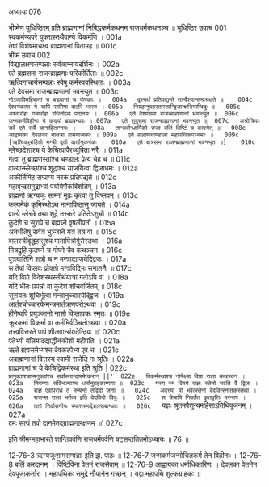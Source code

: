 अध्यायः 076

भीष्मेण युधिष्ठिरम् प्रति ब्राह्मणानां निषिद्धकर्मकथनम् राजधर्मकथनञ्च ॥
युधिष्ठिर उवाच 	001  
स्वकर्मण्यपरे युक्तास्तथैवान्ये विकर्मणि ।	001a  
तेषां विशेषमाचक्ष्व ब्राह्मणानां पितामह ॥	001c  
भीष्म उवाच 	002  
विद्यालक्षणसम्पन्नाः सर्वत्राम्नायदर्शिनः ।	002a  
एते ब्रह्मसमा राजन्ब्राह्मणाः परिकीर्तिताः ॥	002c  
ऋत्विगाचार्यसम्पन्नाः स्वेषु कर्मस्ववस्थिताः ।	003a  
एते देवसमा राजन्ब्राह्मणानां भवन्त्युत ॥	003c  
`गोऽजाविमहिषाणां च बडबानां च पोषकाः ।	004a  
वृत्त्यर्थं प्रतिपद्यन्ते तान्वैश्यान्सम्प्रचक्षते ॥	004c  
ऐश्वर्यकामा ये चापि सामिषा वाऽपि भारत ।	005a  
निग्रहानुग्रहरतांस्तान्द्विजान्क्षत्रियान्विदुः ॥	005c  
अश्वारोहा गजारोहा रथिनोऽथ पदातयः ।	006a  
एते वैश्यसमा राजन्ब्राह्मणानां भवन्त्युत ॥	006c  
जन्मकर्मविहीना ये कदर्या ब्रह्मबन्धवः ।	007a  
एते शूद्रसमा राजन्ब्राह्मणानां भवन्त्युत ॥	007c  
अश्रोत्रियाः सर्वे एते सर्वे चानाहिताग्नयः ।	008a  
तान्सर्वान्धार्मिको राजा बलिं विष्टिं च कारयेत् ॥	008c  
आह्वायका देवलका नाक्षत्रा ग्रामयाजकाः ।	009a  
एते ब्राह्मणचाण्डाला महापथिकपञ्चमाः ॥	009c  
[ऋत्विक्पुरोहितो मन्त्री दूतो वार्तानुकर्षकः ।	010a  
एते क्षत्रसमा राजन्ब्राह्मणानां भवन्त्युत ॥]	010c  
`म्लेच्छदेशाश्च ये केचित्पापैरध्युषिता नरैः ।	011a  
गत्वा तु ब्राह्मणस्तांश्च चण्डालः प्रेत्य चेह च ॥	011c  
व्रात्यान्म्लेच्छांश्च शूद्रांश्च याजयित्वा द्विजाधमः ।	012a  
अकीर्तिमिह सम्प्राप्य नरकं प्रतिपद्यते ॥	012c  
महावृन्दसमुद्राभ्यां पर्यायेणैकविंशतिम् ।	013a  
ब्राह्मणो ऋग्यजुः साम्नां मूढः कृत्वा तु विप्लवम् ॥	013c  
कल्पमेकं कृमिस्थोऽथ नानाविष्ठासु जायते ।	014a  
व्रात्ये म्लेच्छे तथा शूद्रे तस्करे पतितेऽशुचौ ॥	014c  
कुदेशे च सुरापे च ब्रह्मघ्ने वृषलीपतौ ।	015a  
अनधीतेषु सर्वत्र भुञ्जाने यत्र तत्र वा ॥	015c  
वालस्त्रीवृद्धहन्तुश्च मातापित्रोर्गुरोस्तथा ।	016a  
मित्रद्रुहि कृतघ्ने च गोघ्ने चैव कथञ्चन ॥	016c  
पुत्रघातिनि शत्रौ च न मन्त्राद्याजयेद्द्विजः ।	017a  
स तेषां विप्लवः प्रोक्तो मन्त्रविद्भिः सनातनैः ॥	017c  
यदि विप्रो विदेशस्थस्तीर्थयात्रां गतोऽपि वा ।	018a  
यदि भीतः प्रपन्नो वा कुदेशं शौचवर्जितम् ॥	018c  
सुसंयतः शुचिर्भूत्वा मन्त्रानुच्चारयेद्द्विजः ।	019a  
आर्तश्चोच्चारयेन्मन्त्रमार्तत्राणपरोऽथवा ।	019c  
हीनेष्वपि प्रयुञ्जानो नासौ विप्लावकः स्मृतः ॥	019e  
क्रूरकर्मा विकर्मा वा कर्मभिर्वञ्चितोऽथवा ।	020a  
तत्त्ववित्तरते पापं शीलवान्संयतेन्द्रियः ॥'	020c  
एतेभ्यो बलिमादद्याद्धीनकोशो महीपतिः ।	021a  
ऋते ब्रह्मसमेभ्यश्च देवकल्पेभ्य एव च ॥	021c  
अब्राह्मणानां वित्तस्य स्वामी राजेति नः श्रुतिः ।	022a  
ब्राह्मणानां च ये केचिद्विकर्मस्था इति श्रुतिः |	022c  
`प्रागुक्तांश्चाप्यनुक्तांश्च सर्वांस्तान्दापयेत्करान् ||'	022e  
विकर्मस्थाश्च नोपेक्ष्या विप्रा राज्ञा कथञ्चन ।	023a  
नियम्याः संविभज्याश्च धर्मानुग्रहकाम्यया ॥	023c  
यस्य स्म विषये राज्ञः स्तेनो भवति वै द्विजः ।	024a  
राज्ञ एवापराधं तं मन्यन्ते तद्विदो जनाः ॥	024c  
अवृत्त्या यो भवेत्स्तेनो वेदवित्स्नातकस्तथा ।	025a  
राजन्स राज्ञा भर्तव्य इति वेदविदो विदुः ॥	025c  
स चेन्नापि निवर्तेत कृतवृत्तिः परन्तप ।	026a  
ततो निर्वासनीयः स्यात्तस्माद्देशात्सबान्धवः ॥	026c  
`यज्ञः श्रुतमपैशुन्यमहिंसाऽतिथिपूजनम् ।	027a  
दमः सत्यं तपो दानमेतद्ब्राह्मणलक्षणम् ॥' 	027c  

इति श्रीमन्महाभारते शान्तिपर्वणि राजधर्मपर्वणि षट्सप्ततितमोऽध्यायः ॥ 76 ॥

12-76-3 ऋग्यजुःसामसम्पन्नाः इति झ. पाठः ॥ 12-76-7 जन्मकर्मजन्मोचितकर्म तेन विहीनाः ॥ 12-76-8 बलिं करदानम् । विष्टिंविना वेतनं राजसेवाम् ॥ 12-76-9 आह्वायका धर्माधिकारिणः । देवलका वेतनेन देवपूजाकर्तारः । महापथिकः समुद्रे नौयानेन गच्छन् । यद्वा महापथि शुल्कग्राहकः ॥
